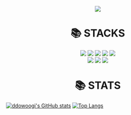 <div align=center><img src="https://capsule-render.vercel.app/api?type=waving&color=auto&height=200&section=header&text=Uk's&nbsp;GitHub!&fontSize=90" /></div>

<div align=center><h1>📚 STACKS</h1></div>
<div align=center> 
  <img src="https://img.shields.io/badge/java-007396?style=for-the-badge&logo=java&logoColor=white">
  <img src="https://img.shields.io/badge/html5-E34F26?style=for-the-badge&logo=html5&logoColor=white"> 
  <img src="https://img.shields.io/badge/css-1572B6?style=for-the-badge&logo=css3&logoColor=white"> 
  <img src="https://img.shields.io/badge/javascript-F7DF1E?style=for-the-badge&logo=javascript&logoColor=black"> 
  <img src="https://img.shields.io/badge/jquery-0769AD?style=for-the-badge&logo=jquery&logoColor=white">
  <br>
  <img src="https://img.shields.io/badge/mysql-4479A1?style=for-the-badge&logo=mysql&logoColor=white">
  <img src="https://img.shields.io/badge/spring-6DB33F?style=for-the-badge&logo=spring&logoColor=white"> 
  <img src="https://img.shields.io/badge/github-181717?style=for-the-badge&logo=github&logoColor=white">
</div>
<div align=center><h1>📚 STATS</h1></div>

[![ddowoogi's GitHub stats](https://github-readme-stats.vercel.app/api?username=ddowoogi)](https://github.com/ddowoogi/github-readme-stats)              [![Top Langs](https://github-readme-stats.vercel.app/api/top-langs/?username=ddowoogi&langs_count=8)](https://github.com/ddowoogi/github-readme-stats)

